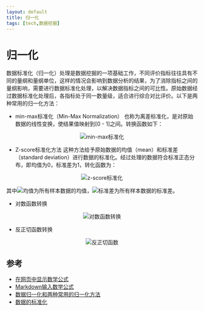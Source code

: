 ```yaml
---
layout: default
title: 归一化
tags: [tech,数据挖掘]
---
```

归一化
=========
数据标准化（归一化）处理是数据挖掘的一项基础工作，不同评价指标往往具有不同的量纲和量纲单位，这样的情况会影响到数据分析的结果，为了消除指标之间的量纲影响，需要进行数据标准化处理，以解决数据指标之间的可比性。原始数据经过数据标准化处理后，各指标处于同一数量级，适合进行综合对比评价。以下是两种常用的归一化方法：

+ min-max标准化（Min-Max Normalization）
也称为离差标准化，是对原始数据的线性变换，使结果值映射到[0 - 1]之间。转换函数如下：  

<p align="center"><img src="http://latex.codecogs.com/gif.latex?\\x^{*}=(x-min)/(max - min)" title="min-max标准化" /></p>

+ Z-score标准化方法
这种方法给予原始数据的均值（mean）和标准差（standard deviation）进行数据的标准化。经过处理的数据符合标准正态分布，即均值为0，标准差为1，转化函数为：  

<p align="center"><img src="http://latex.codecogs.com/gif.latex?\\x^{*}=(x-\mu)/\varphi" title="z-score标准化" /></p>

 其中<img src="http://latex.codecogs.com/gif.latex?\mu" title="均值"/>为所有样本数据的均值，<img src="http://latex.codecogs.com/gif.latex?\varphi" title="标准差"/>为所有样本数据的标准差。

+ 对数函数转换
<p align="center"><img src="http://latex.codecogs.com/gif.latex?\\x^{*}=\log_{10}{^x)}/\log_{10}{^(max)}" title="对数函数转换" /></p>
  
+ 反正切函数转换
<p align="center"><img src="http://latex.codecogs.com/gif.latex?\\x^{*}=atan(x)*\pi" title="反正切函数" /></p>

参考
----------------
+ [在网页中显示数学公式](http://www.it165.net/DWeb/html/201410/2942.html)
+ [Markdown输入数学公式](http://ttang.name/2014/05/04/markdown-and-mathjax/)
+ [数据归一化和两种常用的归一化方法](http://www.cnblogs.com/chaosimple/archive/2013/07/31/3227271.html)
+ [数据的标准化](http://webdataanalysis.net/data-analysis-method/data-normalization/)

